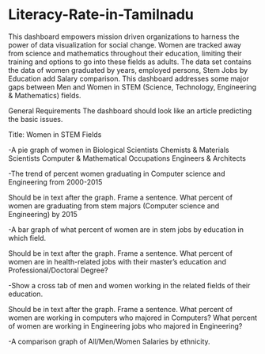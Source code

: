# Literacy-Rate-in-Tamilnadu
This dashboard empowers mission driven organizations to harness the power of data visualization for social change. Women are tracked away from science and mathematics throughout their education, limiting their training and options to go into these fields as adults. The data set contains the data of women graduated by years, employed persons, Stem Jobs by Education add Salary comparison. This dashboard addresses some major gaps between Men and Women in STEM (Science, Technology, Engineering & Mathematics) fields.

General Requirements
The dashboard should look like an article predicting the basic issues.

Title: Women in STEM Fields

-A pie graph of women in
Biological Scientists
Chemists & Materials Scientists
Computer & Mathematical Occupations
Engineers & Architects

-The trend of percent women graduating in Computer science and Engineering from 2000-2015

Should be in text after the graph. Frame a sentence.
What percent of women are graduating from stem majors (Computer science and Engineering) by 2015

-A bar graph of what percent of women are in stem jobs by education in which field.

Should be in text after the graph. Frame a sentence.
What percent of women are in health-related jobs with their master’s education and Professional/Doctoral Degree?

-Show a cross tab of men and women working in the related fields of their education.

Should be in text after the graph. Frame a sentence.
What percent of women are working in computers who majored in Computers?
What percent of women are working in Engineering jobs who majored in Engineering?

-A comparison graph of All/Men/Women Salaries by ethnicity.
